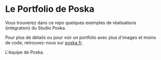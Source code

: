 Le Portfolio de Poska
=====================

Vous trouverez dans ce repo quelques exemples de réalisations (intégration) du Studio Poska.

Pour plus de détails ou pour voir un portfolio avec plus d'images et moins de code, retrouvez-nous sur [poska.fr](http://www.poska.fr).

L'équipe de Poska.